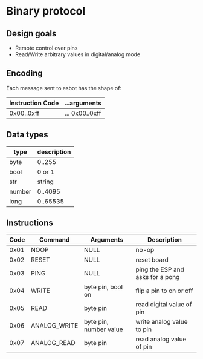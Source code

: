 # Binary protocol

## Design goals

- Remote control over pins
- Read/Write arbitrary values in digital/analog mode

## Encoding

Each message sent to esbot has the shape of:

| Instruction Code | ...arguments |
|--|--|
| 0x00..0xff | ... 0x00..0xff |

## Data types

| type | description |
|--|--|
| byte    | 0..255 |
| bool    | 0 or 1 |
| str     | string |
| number  | 0..4095 |
| long    | 0..65535 |

## Instructions

| Code | Command | Arguments | Description |
|--|--|--|--|
| 0x01 | NOOP | NULL | no-op |
| 0x02 | RESET | NULL | reset board |
| 0x03 | PING | NULL | ping the ESP and asks for a pong |
| 0x04 | WRITE | byte pin, bool on | flip a pin to on or off |
| 0x05 | READ | byte pin | read digital value of pin |
| 0x06 | ANALOG_WRITE | byte pin, number value | write analog value to pin |
| 0x07 | ANALOG_READ | byte pin | read analog value of pin |





